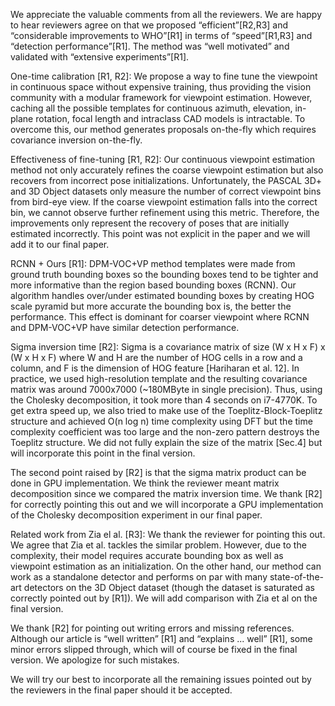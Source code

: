 We appreciate the valuable comments from all the reviewers. We are happy to
hear reviewers agree on that we proposed “efficient”[R2,R3] and “considerable
improvements to WHO”[R1] in terms of “speed”[R1,R3] and “detection
performance”[R1]. The method was “well motivated”  and validated with
“extensive experiments”[R1].

One-time calibration [R1, R2]: We propose a way to fine tune the viewpoint in
continuous space without expensive training, thus providing the vision community
with a modular framework for viewpoint estimation. However, caching all the possible
templates for continuous azimuth, elevation, in-plane rotation, focal length and
intraclass CAD models is intractable. To overcome this, our
method generates proposals on-the-fly which requires covariance inversion on-the-fly. 

Effectiveness of fine-tuning [R1, R2]: Our continuous viewpoint estimation
method not only accurately refines the coarse
viewpoint estimation but also recovers from incorrect pose initializations.
Unfortunately, the PASCAL 3D+ and 3D Object datasets only measure the number
of correct viewpoint bins from bird-eye view. If the coarse viewpoint estimation
falls into the correct bin, we cannot observe further refinement using this metric.
Therefore, the improvements only represent the recovery of poses that
are initially estimated incorrectly.
This point was not explicit in the paper and we will add it to our final paper. 

RCNN + Ours [R1]: DPM-VOC+VP method templates were made from ground truth
bounding boxes so the bounding boxes tend to be tighter and more informative than
the region based bounding boxes (RCNN). Our algorithm handles over/under 
estimated bounding boxes by creating HOG scale pyramid but more accurate 
the bounding box is, the better the performance. This effect
is dominant for coarser viewpoint where RCNN and DPM-VOC+VP have similar
detection performance.

Sigma inversion time [R2]: Sigma is a covariance matrix of size (W x H x F) x (W x H x F)
where W and H are the number of HOG cells in a row and a column, and F is the
dimension of HOG feature [Hariharan et al. 12]. In practice, we used
high-resolution template and the resulting covariance matrix was around
7000x7000 (~180MByte in single precision). Thus, using the Cholesky
decomposition, it took more than 4 seconds on i7-4770K. To get extra speed up,
we also tried to make use of the Toeplitz-Block-Toeplitz structure and achieved
O(n log n) time complexity using DFT but the time complexity coefficient was
too large and the non-zero pattern destroys the Toeplitz structure. We 
did not fully explain the size of the matrix [Sec.4] but will
incorporate this point in the final version.

The second point raised by [R2] is that the sigma matrix product can be done in GPU
implementation. We think the reviewer meant matrix decomposition since we
compared the matrix inversion time. We thank [R2] for correctly pointing this
out and we will incorporate a GPU implementation of the Cholesky decomposition
experiment in our final paper.

Related work from Zia el al. [R3]: We thank the reviewer for pointing this out. We agree that Zia et
al. tackles the similar problem. However, due to the complexity, their
model requires accurate bounding box as well as viewpoint estimation as an 
initialization. On the other hand, our method can work as a standalone detector 
and performs on par with many state-of-the-art detectors on the 3D Object dataset
(though the dataset is saturated as correctly pointed out by [R1]).
We will add comparison with Zia et al on the final version.

We thank [R2] for pointing out writing errors and missing references. Although
our article is “well written” [R1] and “explains ... well” [R1], some minor errors
slipped through, which will of course be fixed in the final version.
We apologize for such mistakes.

We will try our best to incorporate all the remaining issues pointed out by the
reviewers in the final paper should it be accepted.
